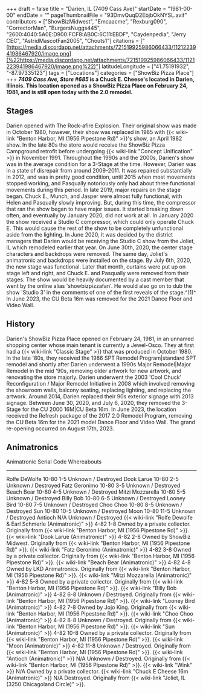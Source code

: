 +++
draft = false
title = "Darien, IL (7409 Cass Ave)"
startDate = "1981-00-00"
endDate = ""
pageThumbnailFile = "93DmvQuqD2EbjbOkNYSL.avif"
contributors = ["ShowBizMidwest", "Emcaacme", "Rexburg090", "CorrectorMan", "BurgersNuggs445", "2600:4040:5A0E:D900:FCF8:AB0C:6C11:EBDF", "Caydenpedia", "Jerry CEC", "AstridMascotFan2005", "Chouts1"]
citations = ["[https://media.discordapp.net/attachments/721519925986066433/1121223941986467920/image.png](%22https://media.discordapp.net/attachments/721519925986066433/1121223941986467920/image.png%22)"]
latitudeLongitude = ["41.75191932", "-87.97335123"]
tags = ["Locations"]
categories = ["ShowBiz Pizza Place"]
+++
***7409 Cass Ave, Store #685* is a Chuck E. Cheese's located in Darien, Illinois.
This location opened as a ShowBiz Pizza Place on February 24, 1981, and is still open today with the 2.0 remodel.**

## Stages

Darien opened with The Rock-afire Explosion. Their original show was made in October 1980, however, their show was replaced in 1985 with {{< wiki-link "Benton Harbor, MI (1956 Pipestone Rd)" >}}'s show, an April 1982 show.
In the late 80s the store would receive the ShowBiz Pizza Campground retrofit before undergoing {{< wiki-link "Concept Unification" >}} in November 1991.
Throughout the 1990s and the 2000s, Darien's show was in the average condition for a 3-Stage at the time. However, Darien was in a state of disrepair from around 2009-2011. It was repaired substantially in 2012, and was in pretty good condition, until 2015 when most movements stopped working, and Pasqually notoriously only had about three functional movements during this period.
In late 2019, major repairs on the stage began. Chuck E., Munch, and Jasper were almost fully functional, with Helen and Pasqually slowly improving. But, during this time, the compressor that ran the show began to have major issues. It started breaking down often, and eventually by January 2020, did not work at all.
In January 2020 the show received a Studio C compressor, which could only operate Chuck E. This would cause the rest of the show to be completely unfunctional aside from the lighting.
In June 2020, it was decided by the district managers that Darien would be receiving the Studio C show from the Joliet, IL which remodeled earlier that year. On June 30th, 2020, the center stage characters and backdrops were removed. The same day, Joliet's animatronic and backdrops were installed on the stage. By July 6th, 2020, the new stage was functional. Later that month, curtains were put up on stage left and right, and Chuck E. and Pasqually were removed from their stages.
The show would be heavily documented by a cast member that went by the online alias 'showbizpizzafan'. He would also go on to dub the show 'Studio 3' in the comments of one of the first reveals of the stage.^(1)^
In June 2023, the CU Beta 16m was removed for the 2021 Dance Floor and Video Wall.

## History

Darien's ShowBiz Pizza Place opened on February 24, 1981, in an unnamed shopping center whose main tenant is currently a Jewel-Osco. They at first had a {{< wiki-link "Classic Stage" >}} that was produced in October 1980.
In the late '80s, they received the 1986 SPT Remodel Program|standard SPT remodel and shortly after Darien underwent a 1990s Major Remodel|Major Remodel in the mid '90s, removing older artwork for new artwork, and renovating the store majorly.
Darien underwent the 2003 'Cool Chuck' Reconfiguration / Major Remodel Initiative in 2008 which involved removing the showroom walls, balcony seating, replacing lighting, and replacing the artwork.
Around 2014, Darien replaced their 90s exterior signage with 2013 signage. Between June 30, 2020, and July 6, 2020, they removed the 3-Stage for the CU 2000 16M|CU Beta 16m. In June 2023, the location received the Refresh package of the 2017 2.0 Remodel Program, removing the CU Beta 16m for the 2021 model Dance Floor and Video Wall. The grand re-opening occurred on August 17th, 2023.

## Animatronics

  Animatronic                                                           Serial Code   Whereabouts
  --------------------------------------------------------------------- ------------- --------------------------------------------------------------------------------------------------------------
  Rolfe DeWolfe                                                         10-80 1-5     Unknown / Destroyed
  Dook Larue                                                            10-80 2-5     Unknown / Destroyed
  Fatz Geronimo                                                         10-80 3-5     Unknown / Destroyed
  Beach Bear                                                            10-80 4-5     Unknown / Destroyed
  Mitzi Mozzarella                                                      10-80 5-5     Unknown / Destroyed
  Billy Bob                                                             10-80 6-5     Unknown / Destroyed
  Looney Bird                                                           10-80 7-5     Unknown / Destroyed
  Choo Choo                                                             10-80 8-5     Unknown / Destroyed
  Sun                                                                   10-80 10-5    Unknown / Destroyed
  Moon                                                                  10-80 11-5    Unknown / Destroyed
  Antioch                                                               N/A           Unknown / Destroyed
  {{< wiki-link "Rolfe Dewolfe & Earl Schmerle (Animatronic)" >}}   4-82 1-8      Owned by a private collector. Originally from {{< wiki-link "Benton Harbor, MI (1956 Pipestone Rd)" >}}.
  {{< wiki-link "Dook Larue (Animatronic)" >}}                      4-82 2-8      Owned by ShowBiz Midwest. Originally from {{< wiki-link "Benton Harbor, MI (1956 Pipestone Rd)" >}}.
  {{< wiki-link "Fatz Geronimo (Animatronic)" >}}                   4-82 3-8      Owned by a private collector. Originally from {{< wiki-link "Benton Harbor, MI (1956 Pipestone Rd)" >}}.
  {{< wiki-link "Beach Bear (Animatronic)" >}}                      4-82 4-8      Owned by LKD Animatronics. Originally from {{< wiki-link "Benton Harbor, MI (1956 Pipestone Rd)" >}}.
  {{< wiki-link "Mitzi Mozzarella (Animatronic)" >}}                4-82 5-8      Owned by a private collector. Originally from {{< wiki-link "Benton Harbor, MI (1956 Pipestone Rd)" >}}.
  {{< wiki-link "Billy Bob (Animatronic)" >}}                       4-82 6-8      Unknown / Destroyed. Originally from {{< wiki-link "Benton Harbor, MI (1956 Pipestone Rd)" >}}.
  {{< wiki-link "Looney Bird (Animatronic)" >}}                     4-82 7-8      Owned by Jojo King. Originally from {{< wiki-link "Benton Harbor, MI (1956 Pipestone Rd)" >}}.
  {{< wiki-link "Choo Choo (Animatronic)" >}}                       4-82 8-8      Unknown / Destroyed. Originally from {{< wiki-link "Benton Harbor, MI (1956 Pipestone Rd)" >}}.
  {{< wiki-link "Sun (Animatronic)" >}}                             4-82 10-8     Owned by a private collector. Originally from {{< wiki-link "Benton Harbor, MI (1956 Pipestone Rd)" >}}.
  {{< wiki-link "Moon (Animatronic)" >}}                            4-82 11-8     Unknown / Destroyed. Originally from {{< wiki-link "Benton Harbor, MI (1956 Pipestone Rd)" >}}.
  {{< wiki-link "Antioch (Animatronic)" >}}                         N/A           Unknown / Destroyed. Originally from {{< wiki-link "Benton Harbor, MI (1956 Pipestone Rd)" >}}.
  {{< wiki-link "Wink" >}}                                          N/A           Owned by a private collector.
  {{< wiki-link "Chuck E Cheese 16m (Animatronic)" >}}              N/A           Destroyed. Originally from {{< wiki-link "Joliet, IL (3250 Chicagoland Circle)" >}}.

